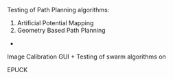 Testing of Path Planning algorithms:
1. Artificial Potential Mapping
2. Geometry Based Path Planning
+
Image Calibration GUI
+ 
Testing of swarm algorithms on

EPUCK
